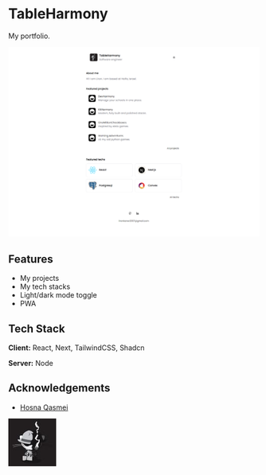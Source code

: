 # TableHarmony

My portfolio.

![banner](/public/banner.png)

## Features

- My projects
- My tech stacks
- Light/dark mode toggle
- PWA

## Tech Stack

**Client:** React, Next, TailwindCSS, Shadcn

**Server:** Node

## Acknowledgements

- [Hosna Qasmei](https://hosnaqasmei.com/)

![Logo](/public/logo.jpg)
